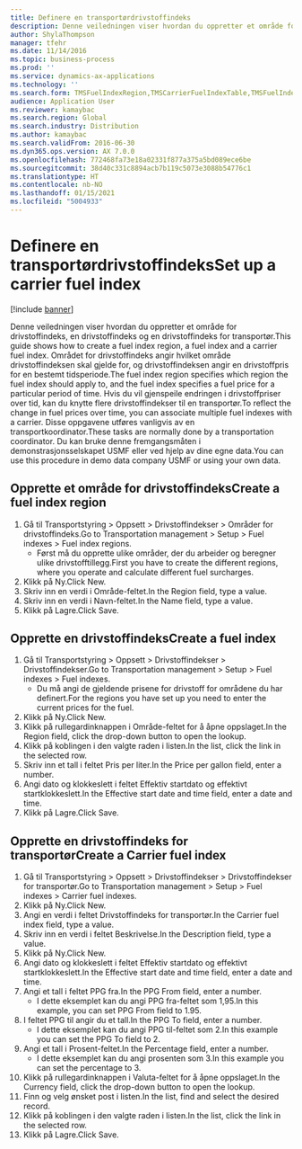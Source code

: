 ```yaml
---
title: Definere en transportørdrivstoffindeks
description: Denne veiledningen viser hvordan du oppretter et område for drivstoffindeks, en drivstoffindeks og en drivstoffindeks for transportør.
author: ShylaThompson
manager: tfehr
ms.date: 11/14/2016
ms.topic: business-process
ms.prod: ''
ms.service: dynamics-ax-applications
ms.technology: ''
ms.search.form: TMSFuelIndexRegion,TMSCarrierFuelIndexTable,TMSFuelIndex
audience: Application User
ms.reviewer: kamaybac
ms.search.region: Global
ms.search.industry: Distribution
ms.author: kamaybac
ms.search.validFrom: 2016-06-30
ms.dyn365.ops.version: AX 7.0.0
ms.openlocfilehash: 772468fa73e18a02331f877a375a5bd089ece6be
ms.sourcegitcommit: 38d40c331c8894acb7b119c5073e3088b54776c1
ms.translationtype: HT
ms.contentlocale: nb-NO
ms.lasthandoff: 01/15/2021
ms.locfileid: "5004933"
---
```

# <a name="set-up-a-carrier-fuel-index"></a><span data-ttu-id="205c9-103">Definere en transportørdrivstoffindeks</span><span class="sxs-lookup"><span data-stu-id="205c9-103">Set up a carrier fuel index</span></span>

[!include [banner](../../includes/banner.md)]

<span data-ttu-id="205c9-104">Denne veiledningen viser hvordan du oppretter et område for drivstoffindeks, en drivstoffindeks og en drivstoffindeks for transportør.</span><span class="sxs-lookup"><span data-stu-id="205c9-104">This guide shows how to create a fuel index region, a fuel index and a carrier fuel index.</span></span> <span data-ttu-id="205c9-105">Området for drivstoffindeks angir hvilket område drivstoffindeksen skal gjelde for, og drivstoffindeksen angir en drivstoffpris for en bestemt tidsperiode.</span><span class="sxs-lookup"><span data-stu-id="205c9-105">The fuel index region specifies which region the fuel index should apply to, and the fuel index specifies a fuel price for a particular period of time.</span></span> <span data-ttu-id="205c9-106">Hvis du vil gjenspeile endringen i drivstoffpriser over tid, kan du knytte flere drivstoffindekser til en transportør.</span><span class="sxs-lookup"><span data-stu-id="205c9-106">To reflect the change in fuel prices over time, you can associate multiple fuel indexes with a carrier.</span></span>  <span data-ttu-id="205c9-107">Disse oppgavene utføres vanligvis av en transportkoordinator.</span><span class="sxs-lookup"><span data-stu-id="205c9-107">These tasks are normally done by a transportation coordinator.</span></span> <span data-ttu-id="205c9-108">Du kan bruke denne fremgangsmåten i demonstrasjonsselskapet USMF eller ved hjelp av dine egne data.</span><span class="sxs-lookup"><span data-stu-id="205c9-108">You can use this procedure in demo data company USMF or using your own data.</span></span>


## <a name="create-a-fuel-index-region"></a><span data-ttu-id="205c9-109">Opprette et område for drivstoffindeks</span><span class="sxs-lookup"><span data-stu-id="205c9-109">Create a fuel index region</span></span>
1. <span data-ttu-id="205c9-110">Gå til Transportstyring > Oppsett > Drivstoffindekser > Områder for drivstoffindeks.</span><span class="sxs-lookup"><span data-stu-id="205c9-110">Go to Transportation management > Setup > Fuel indexes > Fuel index regions.</span></span>
    * <span data-ttu-id="205c9-111">Først må du opprette ulike områder, der du arbeider og beregner ulike drivstofftillegg.</span><span class="sxs-lookup"><span data-stu-id="205c9-111">First you have to create the different regions, where you operate and calculate different fuel surcharges.</span></span>  
2. <span data-ttu-id="205c9-112">Klikk på Ny.</span><span class="sxs-lookup"><span data-stu-id="205c9-112">Click New.</span></span>
3. <span data-ttu-id="205c9-113">Skriv inn en verdi i Område-feltet.</span><span class="sxs-lookup"><span data-stu-id="205c9-113">In the Region field, type a value.</span></span>
4. <span data-ttu-id="205c9-114">Skriv inn en verdi i Navn-feltet.</span><span class="sxs-lookup"><span data-stu-id="205c9-114">In the Name field, type a value.</span></span>
5. <span data-ttu-id="205c9-115">Klikk på Lagre.</span><span class="sxs-lookup"><span data-stu-id="205c9-115">Click Save.</span></span>

## <a name="create-a-fuel-index"></a><span data-ttu-id="205c9-116">Opprette en drivstoffindeks</span><span class="sxs-lookup"><span data-stu-id="205c9-116">Create a fuel index</span></span>
1. <span data-ttu-id="205c9-117">Gå til Transportstyring > Oppsett > Drivstoffindekser > Drivstoffindekser.</span><span class="sxs-lookup"><span data-stu-id="205c9-117">Go to Transportation management > Setup > Fuel indexes > Fuel indexes.</span></span>
    * <span data-ttu-id="205c9-118">Du må angi de gjeldende prisene for drivstoff for områdene du har definert.</span><span class="sxs-lookup"><span data-stu-id="205c9-118">For the regions you have set up you need to enter the current prices for the fuel.</span></span>  
2. <span data-ttu-id="205c9-119">Klikk på Ny.</span><span class="sxs-lookup"><span data-stu-id="205c9-119">Click New.</span></span>
3. <span data-ttu-id="205c9-120">Klikk på rullegardinknappen i Område-feltet for å åpne oppslaget.</span><span class="sxs-lookup"><span data-stu-id="205c9-120">In the Region field, click the drop-down button to open the lookup.</span></span>
4. <span data-ttu-id="205c9-121">Klikk på koblingen i den valgte raden i listen.</span><span class="sxs-lookup"><span data-stu-id="205c9-121">In the list, click the link in the selected row.</span></span>
5. <span data-ttu-id="205c9-122">Skriv inn et tall i feltet Pris per liter.</span><span class="sxs-lookup"><span data-stu-id="205c9-122">In the Price per gallon field, enter a number.</span></span>
6. <span data-ttu-id="205c9-123">Angi dato og klokkeslett i feltet Effektiv startdato og effektivt startklokkeslett.</span><span class="sxs-lookup"><span data-stu-id="205c9-123">In the Effective start date and time field, enter a date and time.</span></span>
7. <span data-ttu-id="205c9-124">Klikk på Lagre.</span><span class="sxs-lookup"><span data-stu-id="205c9-124">Click Save.</span></span>

## <a name="create-a-carrier-fuel-index"></a><span data-ttu-id="205c9-125">Opprette en drivstoffindeks for transportør</span><span class="sxs-lookup"><span data-stu-id="205c9-125">Create a Carrier fuel index</span></span>
1. <span data-ttu-id="205c9-126">Gå til Transportstyring > Oppsett > Drivstoffindekser > Drivstoffindekser for transportør.</span><span class="sxs-lookup"><span data-stu-id="205c9-126">Go to Transportation management > Setup > Fuel indexes > Carrier fuel indexes.</span></span>
2. <span data-ttu-id="205c9-127">Klikk på Ny.</span><span class="sxs-lookup"><span data-stu-id="205c9-127">Click New.</span></span>
3. <span data-ttu-id="205c9-128">Angi en verdi i feltet Drivstoffindeks for transportør.</span><span class="sxs-lookup"><span data-stu-id="205c9-128">In the Carrier fuel index field, type a value.</span></span>
4. <span data-ttu-id="205c9-129">Skriv inn en verdi i feltet Beskrivelse.</span><span class="sxs-lookup"><span data-stu-id="205c9-129">In the Description field, type a value.</span></span>
5. <span data-ttu-id="205c9-130">Klikk på Ny.</span><span class="sxs-lookup"><span data-stu-id="205c9-130">Click New.</span></span>
6. <span data-ttu-id="205c9-131">Angi dato og klokkeslett i feltet Effektiv startdato og effektivt startklokkeslett.</span><span class="sxs-lookup"><span data-stu-id="205c9-131">In the Effective start date and time field, enter a date and time.</span></span>
7. <span data-ttu-id="205c9-132">Angi et tall i feltet PPG fra.</span><span class="sxs-lookup"><span data-stu-id="205c9-132">In the PPG From field, enter a number.</span></span>
    * <span data-ttu-id="205c9-133">I dette eksemplet kan du angi PPG fra-feltet som 1,95.</span><span class="sxs-lookup"><span data-stu-id="205c9-133">In this example, you can set PPG From field to 1.95.</span></span>  
8. <span data-ttu-id="205c9-134">I feltet PPG til angir du et tall.</span><span class="sxs-lookup"><span data-stu-id="205c9-134">In the PPG To field, enter a number.</span></span>
    * <span data-ttu-id="205c9-135">I dette eksemplet kan du angi PPG til-feltet som 2.</span><span class="sxs-lookup"><span data-stu-id="205c9-135">In this example you can set the PPG To field to 2.</span></span>  
9. <span data-ttu-id="205c9-136">Angi et tall i Prosent-feltet.</span><span class="sxs-lookup"><span data-stu-id="205c9-136">In the Percentage field, enter a number.</span></span>
    * <span data-ttu-id="205c9-137">I dette eksemplet kan du angi prosenten som 3.</span><span class="sxs-lookup"><span data-stu-id="205c9-137">In this example you can set the percentage to 3.</span></span>  
10. <span data-ttu-id="205c9-138">Klikk på rullegardinknappen i Valuta-feltet for å åpne oppslaget.</span><span class="sxs-lookup"><span data-stu-id="205c9-138">In the Currency field, click the drop-down button to open the lookup.</span></span>
11. <span data-ttu-id="205c9-139">Finn og velg ønsket post i listen.</span><span class="sxs-lookup"><span data-stu-id="205c9-139">In the list, find and select the desired record.</span></span>
12. <span data-ttu-id="205c9-140">Klikk på koblingen i den valgte raden i listen.</span><span class="sxs-lookup"><span data-stu-id="205c9-140">In the list, click the link in the selected row.</span></span>
13. <span data-ttu-id="205c9-141">Klikk på Lagre.</span><span class="sxs-lookup"><span data-stu-id="205c9-141">Click Save.</span></span>

